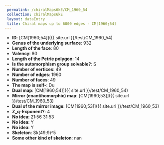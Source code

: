 ```yaml
--- 
 permalink: /chiralMaps6kE/CM_1960_54 
 collection: chiralMaps6kE
 layout: dataEntry
 title: Chiral maps up to 6000 edges - CM[1960;54]
---
```


- **ID**: [CM[1960;54]]({{ site.url }}/test/CM_1960_54)
- **Genus of the underlying surface**: 932
- **Length of the face**: 80
- **Valency**: 80
- **Length of the Petrie polygon**: 14
- **Is the automorphism group solvable?**: S
- **Number of vertices**: 49
- **Number of edges**: 1960
- **Number of faces**: 49
- **The map is self-**: Du
- **Dual map**: [CM[1960;54]]({{ site.url }}/test/CM_1960_54)
- **Mirror (enantihomorphic) map**: [CM[1960;53]]({{ site.url }}/test/CM_1960_53)
- **Dual of the mirror image**: [CM[1960;53]]({{ site.url }}/test/CM_1960_53)
- **Z_q-Exponent?**: 4
- **No idea**:  21:56 31:53
- **No idea**: Y
- **No idea**: Y
- **Skeleton**: Sk(49;9)^5
- **Some other kind of skeleton**: nan
